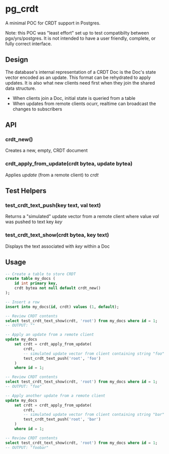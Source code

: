 # pg_crdt

A minimal POC for CRDT support in Postgres.

Note: this POC was "least effort" set up to test compatibilty between pgx/yrs/postgres. It is not intended to have a user friendly, complete, or fully correct interface.

## Design

The database's internal representation of a CRDT Doc is the Doc's state vector encoded as an update. This format can be rehydrated to apply updates. It is also what new clients need first when they join the shared data structure.

- When clients join a Doc, initial state is queried from a table
- When updates from remote clients ocurr, realtime can broadcast the changes to subscribers

## API

### crdt_new()

Creates a new, empty, CRDT document

### crdt_apply_from_update(crdt bytea, update bytea)

Applies *update* (from a remote client) to *crdt*

## Test Helpers

### test_crdt_text_push(key text, val text)

Returns a "simulated" update vector from a remote client where value *val* was pushed to text key *key*

### test_crdt_text_show(crdt bytea, key text)

Displays the text associated with *key* within a Doc


## Usage

```sql
-- Create a table to store CRDT
create table my_docs (
	id int primary key,
	crdt bytea not null default crdt_new()
);

-- Insert a row
insert into my_docs(id, crdt) values (1, default);

-- Review CRDT contents
select test_crdt_text_show(crdt, 'root') from my_docs where id = 1;
-- OUTPUT: ""

-- Apply an update from a remote client
update my_docs
	set crdt = crdt_apply_from_update(
		crdt,
		-- simulated update vector from client containing string "foo"
		test_crdt_text_push('root', 'foo')
	)
	where id = 1;

-- Review CRDT contents
select test_crdt_text_show(crdt, 'root') from my_docs where id = 1;
-- OUTPUT: "foo"

-- Apply another update from a remote client
update my_docs
	set crdt = crdt_apply_from_update(
		crdt,
		-- simulated update vector from client containing string "bar"
		test_crdt_text_push('root', 'bar')
	)
	where id = 1;

-- Review CRDT contents
select test_crdt_text_show(crdt, 'root') from my_docs where id = 1;
-- OUTPUT: "foobar"
```
